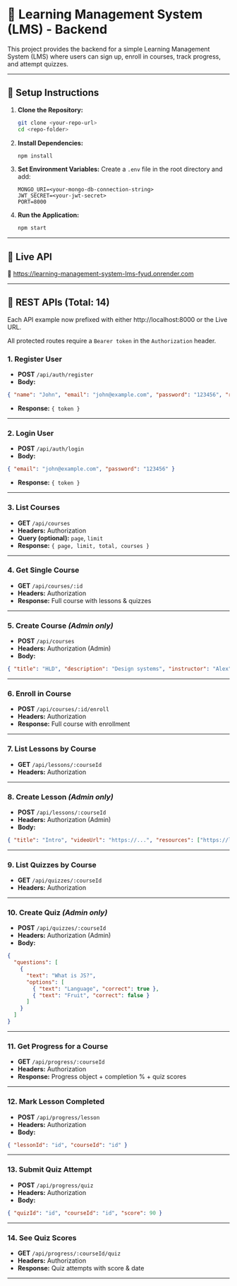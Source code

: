 # 📘 Learning Management System (LMS) - Backend

This project provides the backend for a simple Learning Management System (LMS) where users can sign up, enroll in courses, track progress, and attempt quizzes.

---

## 🔧 Setup Instructions

1. **Clone the Repository:**

   ```bash
   git clone <your-repo-url>
   cd <repo-folder>
   ```

2. **Install Dependencies:**

   ```bash
   npm install
   ```

3. **Set Environment Variables:**
   Create a `.env` file in the root directory and add:

   ```env
   MONGO_URI=<your-mongo-db-connection-string>
   JWT_SECRET=<your-jwt-secret>
   PORT=8000
   ```

4. **Run the Application:**

   ```bash
   npm start
   ```

---

## 🚀 Live API

🔗 https://learning-management-system-lms-fyud.onrender.com

---

## 📡 REST APIs (Total: 14)

Each API example now prefixed with either http://localhost:8000 or the Live URL.

All protected routes require a `Bearer token` in the `Authorization` header.

###  1. Register User

* **POST** `/api/auth/register`
* **Body:**

```json
{ "name": "John", "email": "john@example.com", "password": "123456", "role": "student" }
```

* **Response:** `{ token }`

---

###  2. Login User

* **POST** `/api/auth/login`
* **Body:**

```json
{ "email": "john@example.com", "password": "123456" }
```

* **Response:** `{ token }`

---

###  3. List Courses

* **GET** `/api/courses`
* **Headers:** Authorization
* **Query (optional):** `page`, `limit`
* **Response:** `{ page, limit, total, courses }`

---

###  4. Get Single Course

* **GET** `/api/courses/:id`
* **Headers:** Authorization
* **Response:** Full course with lessons & quizzes

---

###  5. Create Course *(Admin only)*

* **POST** `/api/courses`
* **Headers:** Authorization (Admin)
* **Body:**

```json
{ "title": "HLD", "description": "Design systems", "instructor": "Alex", "price": 500 }
```

---

###  6. Enroll in Course

* **POST** `/api/courses/:id/enroll`
* **Headers:** Authorization
* **Response:** Full course with enrollment

---

###  7. List Lessons by Course

* **GET** `/api/lessons/:courseId`
* **Headers:** Authorization

---

###  8. Create Lesson *(Admin only)*

* **POST** `/api/lessons/:courseId`
* **Headers:** Authorization (Admin)
* **Body:**

```json
{ "title": "Intro", "videoUrl": "https://...", "resources": ["https://link"] }
```

---

###  9. List Quizzes by Course

* **GET** `/api/quizzes/:courseId`
* **Headers:** Authorization

---

###  10. Create Quiz *(Admin only)*

* **POST** `/api/quizzes/:courseId`
* **Headers:** Authorization (Admin)
* **Body:**

```json
{
  "questions": [
    {
      "text": "What is JS?",
      "options": [
        { "text": "Language", "correct": true },
        { "text": "Fruit", "correct": false }
      ]
    }
  ]
}
```

---

###  11. Get Progress for a Course

* **GET** `/api/progress/:courseId`
* **Headers:** Authorization
* **Response:** Progress object + completion % + quiz scores

---

###  12. Mark Lesson Completed

* **POST** `/api/progress/lesson`
* **Headers:** Authorization
* **Body:**

```json
{ "lessonId": "id", "courseId": "id" }
```

---

###  13. Submit Quiz Attempt

* **POST** `/api/progress/quiz`
* **Headers:** Authorization
* **Body:**

```json
{ "quizId": "id", "courseId": "id", "score": 90 }
```

---

###  14. See Quiz Scores

* **GET** `/api/progress/:courseId/quiz`
* **Headers:** Authorization
* **Response:** Quiz attempts with score & date

---
